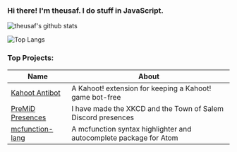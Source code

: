 ### Hi there! I'm theusaf. I do stuff in JavaScript.
![theusaf's github stats](https://github-readme-stats-ruby-one.vercel.app/api?username=theusaf&theme=algolia&count_private=true)

![Top Langs](https://github-readme-stats-ruby-one.vercel.app/api/top-langs/?username=theusaf&theme=algolia&count_private=true)

### Top Projects:
|Name|About|
|-|-|
|[Kahoot Antibot](https://github.com/theusaf/kantibot)|A Kahoot! extension for keeping a Kahoot! game bot-free|
|[PreMiD Presences](https://premid.app/users/193714715631812608)|I have made the XKCD and the Town of Salem Discord presences|
|[mcfunction-lang](https://github.com/theusaf/mcfunction-lang)|A mcfunction syntax highlighter and autocomplete package for Atom|
